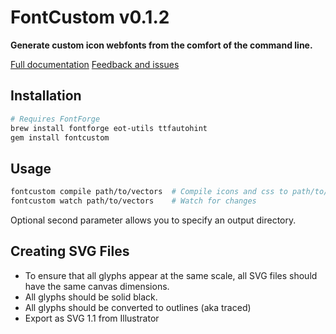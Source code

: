 FontCustom v0.1.2
==========

**Generate custom icon webfonts from the comfort of the command line.**

[Full documentation](http://endtwist.github.com/fontcustom/)
[Feedback and issues](https://github.com/endtwist/fontcustom/issues)


Installation
------------

```sh
# Requires FontForge
brew install fontforge eot-utils ttfautohint
gem install fontcustom
```


Usage
-----

```sh
fontcustom compile path/to/vectors  # Compile icons and css to path/to/fontcustom/*
fontcustom watch path/to/vectors    # Watch for changes
```

Optional second parameter allows you to specify an output directory.

Creating SVG Files
------------------

* To ensure that all glyphs appear at the same scale, all SVG files should have the same canvas dimensions.
* All glyphs should be solid black.
* All glyphs should be converted to outlines (aka traced)
* Export as SVG 1.1 from Illustrator
